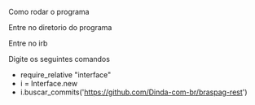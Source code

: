 Como rodar o programa

Entre no diretorio do programa

Entre no irb

Digite os seguintes comandos

- require_relative "interface"
- i = Interface.new
- i.buscar_commits('https://github.com/Dinda-com-br/braspag-rest')